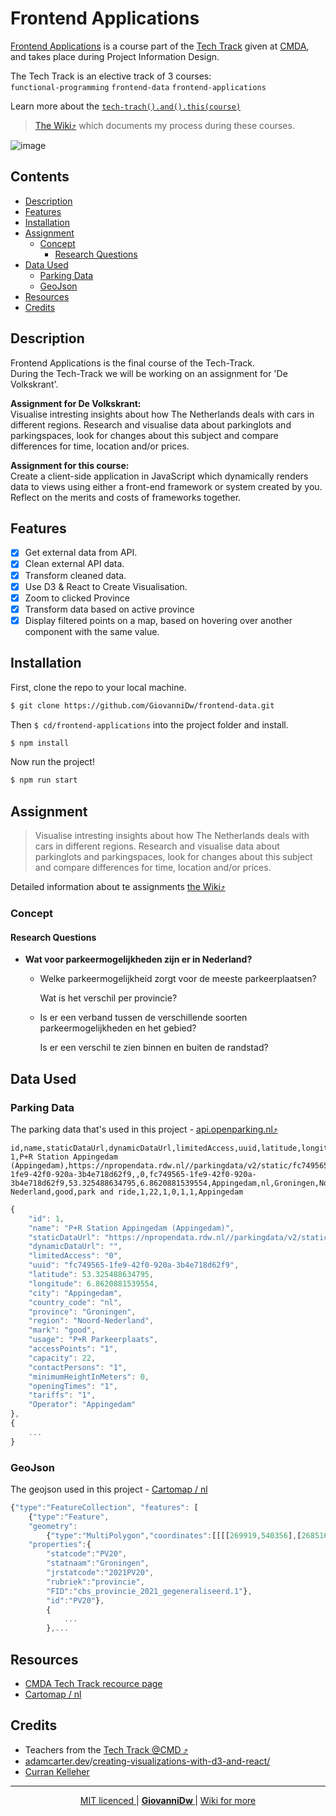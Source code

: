 <h1> Frontend Applications </h1>

[Frontend Applications](https://cmda-tt.github.io/course-20-21/courses/frontend-applications/) is a course part of the [Tech Track](https://github.com/cmda-tt) given at [CMDA](https://github.com/cmda), and takes place during Project Information Design.

The Tech Track is an elective track of 3 courses:  
`functional-programming` `frontend-data` `frontend-applications`

Learn more about the [`tech-trach().and().this(course)`](https://github.com/cmda-tt/course-20-21)

> [The Wiki⤴︎](https://github.com/GiovanniDw/frontend-applications/wiki) which documents my process during these courses.

![image](https://github.com/GiovanniDw/frontend-applications/wiki/assets/visual.png)

<h2> Contents</h2>

- [Description](#description)
- [Features](#features)
- [Installation](#installation)
- [Assignment](#assignment)
  - [Concept](#concept)
    - [Research Questions](#research-questions)
- [Data Used](#data-used)
  - [Parking Data](#parking-data)
  - [GeoJson](#geojson)
- [Resources](#resources)
- [Credits](#credits)

## Description

Frontend Applications is the final course of the Tech-Track.  
During the Tech-Track we will be working on an assignment for 'De Volkskrant'.

**Assignment for De Volkskrant:**  
Visualise intresting insights about how The Netherlands deals with cars in different regions. Research and visualise data about parkinglots and parkingspaces, look for changes about this subject and compare differences for time, location and/or prices.

**Assignment for this course:**  
Create a client-side application in JavaScript which dynamically renders data to views using either a front-end framework or system created by you. Reflect on the merits and costs of frameworks together.

## Features

-   [x] Get external data from API.
-   [x] Clean external API data.
-   [x] Transform cleaned data.
-   [x] Use D3 & React to Create Visualisation.
-   [x] Zoom to clicked Province
-   [x] Transform data based on active province
-   [x] Display filtered points on a map, based on hovering over another component with the same value.

## Installation

First, clone the repo to your local machine.

```zsh
$ git clone https://github.com/GiovanniDw/frontend-data.git
```

Then `$ cd/frontend-applications` into the project folder and install.

```zsh
$ npm install
```

Now run the project!

```zsh
$ npm run start
```

## Assignment

> Visualise intresting insights about how The Netherlands deals with cars in different regions. Research and visualise data about parkinglots and parkingspaces, look for changes about this subject and compare differences for time, location and/or prices.

Detailed information about te assignments [the Wiki⤴︎](https://github.com/GiovanniDw/frontend-applications/wiki/Concept)

### Concept

#### Research Questions

-   **Wat voor parkeermogelijkheden zijn er in Nederland?**

    -   Welke parkeermogelijkheid zorgt voor de meeste parkeerplaatsen?

        Wat is het verschil per provincie?

    -   Is er een verband tussen de verschillende soorten parkeermogelijkheden en het gebied?

        Is er een verschil te zien binnen en buiten de randstad?

## Data Used

### Parking Data

The parking data that's used in this project - [api.openparking.nl⤴︎](https://www.parkeerdatacatalogus.nl/#parkeerdata)

```csv
id,name,staticDataUrl,dynamicDataUrl,limitedAccess,uuid,latitude,longitude,city,country_code,province,region,mark,usage,accessPoints,capacity,contactPersons,minimumHeightInMeters,openingTimes,tariffs,Operator
1,P+R Station Appingedam (Appingedam),https://npropendata.rdw.nl//parkingdata/v2/static/fc749565-1fe9-42f0-920a-3b4e718d62f9,,0,fc749565-1fe9-42f0-920a-3b4e718d62f9,53.325488634795,6.8620881539554,Appingedam,nl,Groningen,Noord-Nederland,good,park and ride,1,22,1,0,1,1,Appingedam
```

```js
{
	"id": 1,
	"name": "P+R Station Appingedam (Appingedam)",
	"staticDataUrl": "https://npropendata.rdw.nl//parkingdata/v2/static/fc749565-1fe9-42f0-920a-3b4e718d62f9",
	"dynamicDataUrl": "",
	"limitedAccess": "0",
	"uuid": "fc749565-1fe9-42f0-920a-3b4e718d62f9",
	"latitude": 53.325488634795,
	"longitude": 6.8620881539554,
	"city": "Appingedam",
	"country_code": "nl",
	"province": "Groningen",
	"region": "Noord-Nederland",
	"mark": "good",
	"usage": "P+R Parkeerplaats",
	"accessPoints": "1",
	"capacity": 22,
	"contactPersons": "1",
	"minimumHeightInMeters": 0,
	"openingTimes": "1",
	"tariffs": "1",
	"Operator": "Appingedam"
},
{
	...
}

```

### GeoJson

The geojson used in this project - [Cartomap / nl](https://github.com/cartomap/nl)

```js
{"type":"FeatureCollection", "features": [
    {"type":"Feature",
    "geometry":
        {"type":"MultiPolygon","coordinates":[[[[269919,540356],[268516,541104],[...]]]]]},
    "properties":{
        "statcode":"PV20",
        "statnaam":"Groningen",
        "jrstatcode":"2021PV20",
        "rubriek":"provincie",
        "FID":"cbs_provincie_2021_gegeneraliseerd.1"},
        "id":"PV20"},
        {
            ...
        },...

```

## Resources

-   [CMDA Tech Track recource page](https://cmda-tt.github.io/course-20-21/resources/)
-   [Cartomap / nl](https://github.com/cartomap/nl)

## Credits

-   Teachers from the [Tech Track @CMD ⤴︎](https://github.com/cmda-tt/)
-   [adamcarter.dev](https://adamcarter.dev)/[creating-visualizations-with-d3-and-react/](https://adamcarter.dev/creating-visualizations-with-d3-and-react/)
-   [Curran Kelleher](https://github.com/curran)

---

<p align="center">
<a align="left" href="https://github.com/GiovanniDw/frontend-applications/blob/main/LICENSE"> MIT licenced </a>
 <span>|</span> 
 <a align="center" href="https://github.com/GiovanniDw/"><strong> GiovanniDw </strong> </a>
<span>|</span>
<a align="right" href="https://github.com/GiovanniDw/frontend-applications/wiki"> Wiki for more </a>
</p>
